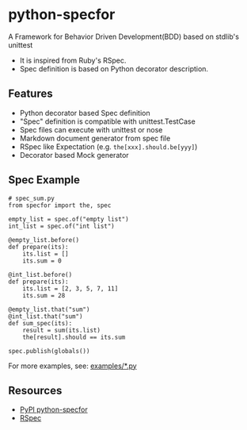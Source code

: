 # python-specfor

A Framework for Behavior Driven Development(BDD) based on stdlib's unittest

- It is inspired from Ruby's RSpec. 
- Spec definition is based on Python decorator description.

## Features

- Python decorator based Spec definition
- "Spec" definition is compatible with unittest.TestCase
- Spec files can execute with unittest or nose
- Markdown document generator from spec file
- RSpec like Expectation (e.g. `the[xxx].should.be[yyy]`) 
- Decorator based Mock generator

## Spec Example

    # spec_sum.py
    from specfor import the, spec
    
    empty_list = spec.of("empty list")
    int_list = spec.of("int list")
        
    @empty_list.before()
    def prepare(its):
        its.list = []
        its.sum = 0
    
    @int_list.before()
    def prepare(its):
        its.list = [2, 3, 5, 7, 11]
        its.sum = 28
    
    @empty_list.that("sum")
    @int_list.that("sum")
    def sum_spec(its):
        result = sum(its.list)
        the[result].should == its.sum
    
    spec.publish(globals())

For more examples, see: 
[examples/*.py](http://github.com/bellbind/python-specfor/tree/master/examples/)


## Resources

- [PyPI python-specfor](http://pypi.python.org/pypi/python-specfor)
- [RSpec](http://rspec.info/)
